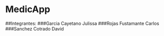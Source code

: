 # MedicApp

##Integrantes:
###Garcia Cayetano Julissa
###Rojas Fustamante Carlos
###Sanchez Cotrado David
